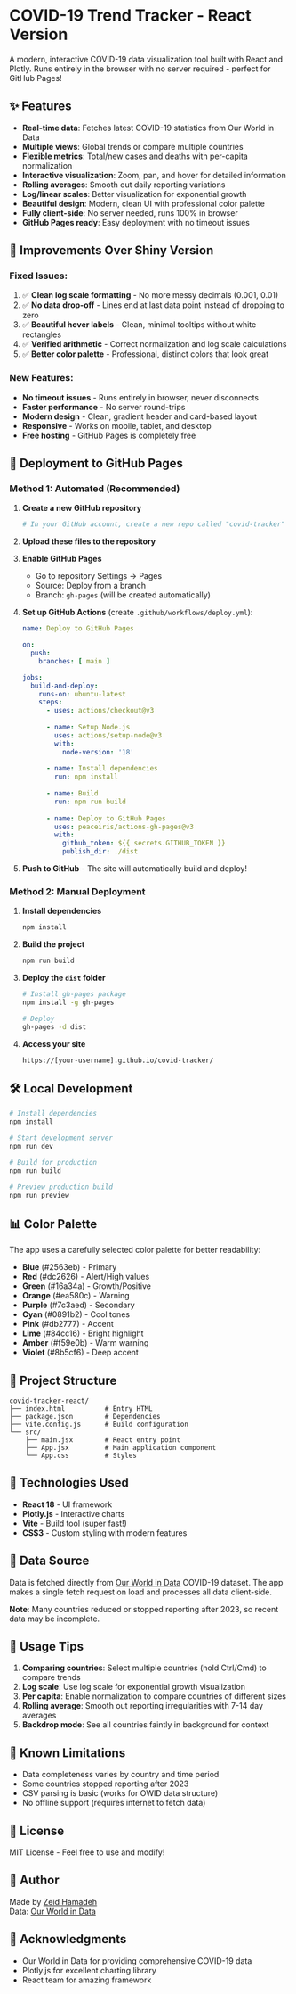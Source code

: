 # COVID-19 Trend Tracker - React Version

A modern, interactive COVID-19 data visualization tool built with React and Plotly. Runs entirely in the browser with no server required - perfect for GitHub Pages!

## ✨ Features

- **Real-time data**: Fetches latest COVID-19 statistics from Our World in Data
- **Multiple views**: Global trends or compare multiple countries
- **Flexible metrics**: Total/new cases and deaths with per-capita normalization
- **Interactive visualization**: Zoom, pan, and hover for detailed information
- **Rolling averages**: Smooth out daily reporting variations
- **Log/linear scales**: Better visualization for exponential growth
- **Beautiful design**: Modern, clean UI with professional color palette
- **Fully client-side**: No server needed, runs 100% in browser
- **GitHub Pages ready**: Easy deployment with no timeout issues

## 🎨 Improvements Over Shiny Version

### Fixed Issues:
1. ✅ **Clean log scale formatting** - No more messy decimals (0.001, 0.01)
2. ✅ **No data drop-off** - Lines end at last data point instead of dropping to zero
3. ✅ **Beautiful hover labels** - Clean, minimal tooltips without white rectangles
4. ✅ **Verified arithmetic** - Correct normalization and log scale calculations
5. ✅ **Better color palette** - Professional, distinct colors that look great

### New Features:
- **No timeout issues** - Runs entirely in browser, never disconnects
- **Faster performance** - No server round-trips
- **Modern design** - Clean, gradient header and card-based layout
- **Responsive** - Works on mobile, tablet, and desktop
- **Free hosting** - GitHub Pages is completely free

## 🚀 Deployment to GitHub Pages

### Method 1: Automated (Recommended)

1. **Create a new GitHub repository**
   ```bash
   # In your GitHub account, create a new repo called "covid-tracker"
   ```

2. **Upload these files to the repository**

3. **Enable GitHub Pages**
   - Go to repository Settings → Pages
   - Source: Deploy from a branch
   - Branch: `gh-pages` (will be created automatically)

4. **Set up GitHub Actions** (create `.github/workflows/deploy.yml`):
   ```yaml
   name: Deploy to GitHub Pages

   on:
     push:
       branches: [ main ]

   jobs:
     build-and-deploy:
       runs-on: ubuntu-latest
       steps:
         - uses: actions/checkout@v3
         
         - name: Setup Node.js
           uses: actions/setup-node@v3
           with:
             node-version: '18'
         
         - name: Install dependencies
           run: npm install
         
         - name: Build
           run: npm run build
         
         - name: Deploy to GitHub Pages
           uses: peaceiris/actions-gh-pages@v3
           with:
             github_token: ${{ secrets.GITHUB_TOKEN }}
             publish_dir: ./dist
   ```

5. **Push to GitHub** - The site will automatically build and deploy!

### Method 2: Manual Deployment

1. **Install dependencies**
   ```bash
   npm install
   ```

2. **Build the project**
   ```bash
   npm run build
   ```

3. **Deploy the `dist` folder**
   ```bash
   # Install gh-pages package
   npm install -g gh-pages
   
   # Deploy
   gh-pages -d dist
   ```

4. **Access your site**
   ```
   https://[your-username].github.io/covid-tracker/
   ```

## 🛠️ Local Development

```bash
# Install dependencies
npm install

# Start development server
npm run dev

# Build for production
npm run build

# Preview production build
npm run preview
```

## 📊 Color Palette

The app uses a carefully selected color palette for better readability:

- **Blue** (#2563eb) - Primary
- **Red** (#dc2626) - Alert/High values
- **Green** (#16a34a) - Growth/Positive
- **Orange** (#ea580c) - Warning
- **Purple** (#7c3aed) - Secondary
- **Cyan** (#0891b2) - Cool tones
- **Pink** (#db2777) - Accent
- **Lime** (#84cc16) - Bright highlight
- **Amber** (#f59e0b) - Warm warning
- **Violet** (#8b5cf6) - Deep accent

## 📁 Project Structure

```
covid-tracker-react/
├── index.html          # Entry HTML
├── package.json        # Dependencies
├── vite.config.js      # Build configuration
└── src/
    ├── main.jsx        # React entry point
    ├── App.jsx         # Main application component
    └── App.css         # Styles
```

## 🔧 Technologies Used

- **React 18** - UI framework
- **Plotly.js** - Interactive charts
- **Vite** - Build tool (super fast!)
- **CSS3** - Custom styling with modern features

## 📝 Data Source

Data is fetched directly from [Our World in Data](https://ourworldindata.org/coronavirus) COVID-19 dataset. The app makes a single fetch request on load and processes all data client-side.

**Note**: Many countries reduced or stopped reporting after 2023, so recent data may be incomplete.

## 🎯 Usage Tips

1. **Comparing countries**: Select multiple countries (hold Ctrl/Cmd) to compare trends
2. **Log scale**: Use log scale for exponential growth visualization
3. **Per capita**: Enable normalization to compare countries of different sizes
4. **Rolling average**: Smooth out reporting irregularities with 7-14 day averages
5. **Backdrop mode**: See all countries faintly in background for context

## 🐛 Known Limitations

- Data completeness varies by country and time period
- Some countries stopped reporting after 2023
- CSV parsing is basic (works for OWID data structure)
- No offline support (requires internet to fetch data)

## 📜 License

MIT License - Feel free to use and modify!

## 👤 Author

Made by [Zeid Hamadeh](https://zhamadeh.github.io)  
Data: [Our World in Data](https://ourworldindata.org/coronavirus)

## 🙏 Acknowledgments

- Our World in Data for providing comprehensive COVID-19 data
- Plotly.js for excellent charting library
- React team for amazing framework
